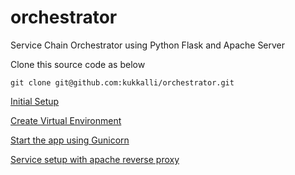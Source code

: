 # orchestrator
Service Chain Orchestrator using Python Flask and Apache Server

Clone this source code as below
```
git clone git@github.com:kukkalli/orchestrator.git
```

[Initial Setup](readme/initial-setup.md#initial-setup)

[Create Virtual Environment](readme/venv.md#virtual-environment-without-service)

[Start the app using Gunicorn](readme/gunicorn.md#gunicorn-setup)

[Service setup with apache reverse proxy](readme/flask_service.md#service-setup)

